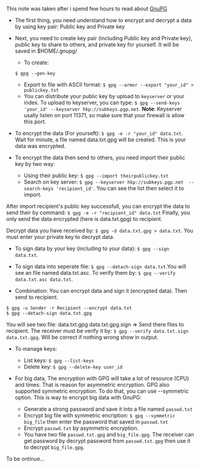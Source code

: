 This note was taken after i spend few hours to read about
[GnuPG](https://www.gnupg.org)

- The first thing, you need understand how to encrypt and decrypt a data by
using key pair: Public key and Private key


- Next, you need to create key pair (including Public key and Private key),
public key to share to others, and private key for yourself. It will be saved
in $HOME/.gnupg/

    - To create: 
    
    `$ gpg --gen-key`
    - Export to file with ASCII format: `$ gpg --armor --export "your_id" >
    publickey.txt`
    - You can distribute your public key by upload to `keyserver` or your
    index. To upload to keyserver, you can type: `$ gpg --send-keys 'your_id'
    --keyserver hkp://subkeys.pgp.net`. **Note**: Keyserver usally listen on
    port 11371, so make sure that your firewall is allow this port.

- To encrypt the data (For yourseft): `$ gpg -e -r "your_id" data.txt`.
Wait for minute, a file named data.txt.gpg will be created. This is
your data was encrypted.
- To encrypt the data then send to others, you need import their public key by
two way:
    - Using their public key: `$ gpg --import theirpublickey.txt`
    - Search on key server: `$ gpg --keyserver hkp://subkeys.pgp.net 
    --search-keys 'recipient_id'`. You can see the list then select it to
    import.

After import recipient's public key successfull, you can encrypt the data to
send their by command:
`$ gpg -e -r "recipient_id" data.txt`
Finally, you only send the data encrypted (here is data.txt.gpg) to recipient.

Decrypt data you have received by: `$ gpg -d data.txt.gpg > data.txt`. You
must enter your private key to decrypt data.

- To sign data by your key (including to your data): `$ gpg --sign data.txt`.
- To sign data into seperate file: `$ gpg --detach-sign data.txt`.You will see
an file named data.txt.asc.
To verify them by: `$ gpg --verify data.txt.asc data.txt`.

- Combination: You can encrypt data and sign it (encrypted data). Then send
to recipient.
```
$ gpg -u Sender -r Recipient --encrypt data.txt
$ gpg --detach-sign data.txt.gpg
```
You will see two file: data.txt.gpg data.txt.gpg.sign
=> Send there files to recipient. The receiver must be verify it by:
`$ gpg --verify data.txt.sign data.txt.gpg`. Will be correct if nothing wrong
show in output.

- To manage keys:
    - List keys: `$ gpg --list-keys`
    - Delete key: `$ gpg --delete-key user_id`

- For big data, The encryption with GPG will take a lot of resource (CPU) and
times. That is reason for asymmetric encryption. GPG also supported symmetric
encryption. To do that, you can use --symmetric option. This is way to encrypt
big data with GnuPG:
    - Generate a strong password and save it into a file named `passwd.txt`
    - Encrypt big file with symmetric encription: `$ gpg --symmetric big_file`
    then enter the password that saved in `passwd.txt`
    - Encrypt `passwd.txt` by asymmetric encryption.
    - You have two file `passwd.txt.gpg` and `big_file.gpg`. The receiver can
    get password by decrypt password from `passwd.txt.gpg` then use it to
    decrypt `big_file.gpg`.

To be ontinue...
